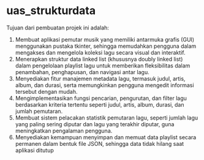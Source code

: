 # uas_strukturdata

Tujuan dari pembuatan projek ini adalah:
1)	Membuat aplikasi pemutar musik yang memiliki antarmuka grafis (GUI) menggunakan pustaka tkinter, sehingga memudahkan pengguna dalam mengakses dan mengelola koleksi lagu secara visual dan interaktif.
2)	Menerapkan struktur data linked list (khususnya doubly linked list) dalam pengelolaan playlist lagu untuk memberikan fleksibilitas dalam penambahan, penghapusan, dan navigasi antar lagu.
3)	Menyediakan fitur manajemen metadata lagu, termasuk judul, artis, album, dan durasi, serta memungkinkan pengguna mengedit informasi tersebut dengan mudah.
4)	Mengimplementasikan fungsi pencarian, pengurutan, dan filter lagu berdasarkan kriteria tertentu seperti judul, artis, album, durasi, dan jumlah pemutaran.
5)	Membuat sistem pelacakan statistik pemutaran lagu, seperti jumlah lagu yang paling sering diputar dan lagu yang terakhir diputar, guna meningkatkan pengalaman pengguna.
6)	Menyediakan kemampuan menyimpan dan memuat data playlist secara permanen dalam bentuk file JSON, sehingga data tidak hilang saat aplikasi ditutup
